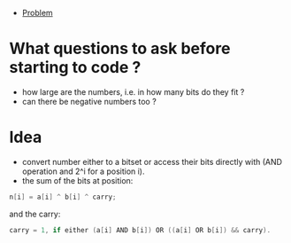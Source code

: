 - [Problem](https://leetcode.com/problems/sum-of-two-integers/)

# What questions to ask before starting to code ?
- how large are the numbers, i.e. in how many bits do they fit ?
- can there be negative numbers too ?


# Idea
- convert number either to a bitset or access their bits directly with (AND operation and 2^i for a position i).
- the sum of the bits at position:
```cpp
n[i] = a[i] ^ b[i] ^ carry;
```
and the carry:
```cpp
carry = 1, if either (a[i] AND b[i]) OR ((a[i] OR b[i]) && carry).
```
